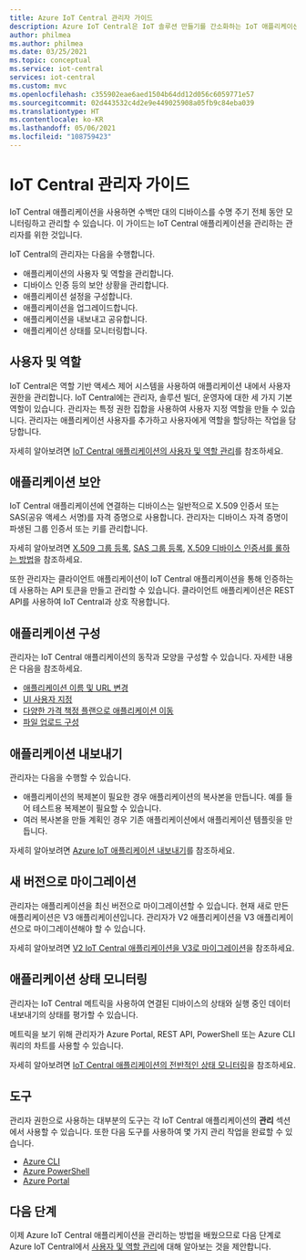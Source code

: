 ```yaml
---
title: Azure IoT Central 관리자 가이드
description: Azure IoT Central은 IoT 솔루션 만들기를 간소화하는 IoT 애플리케이션 플랫폼입니다. 이 문서에서는 IoT Central의 관리자 역할에 대한 개요를 제공합니다.
author: philmea
ms.author: philmea
ms.date: 03/25/2021
ms.topic: conceptual
ms.service: iot-central
services: iot-central
ms.custom: mvc
ms.openlocfilehash: c355902eae6aed1504b64dd12d056c6059771e57
ms.sourcegitcommit: 02d443532c4d2e9e449025908a05fb9c84eba039
ms.translationtype: HT
ms.contentlocale: ko-KR
ms.lasthandoff: 05/06/2021
ms.locfileid: "108759423"
---
```

# <a name="iot-central-administrator-guide"></a>IoT Central 관리자 가이드

IoT Central 애플리케이션을 사용하면 수백만 대의 디바이스를 수명 주기 전체 동안 모니터링하고 관리할 수 있습니다. 이 가이드는 IoT Central 애플리케이션을 관리하는 관리자를 위한 것입니다.

IoT Central의 관리자는 다음을 수행합니다.

- 애플리케이션의 사용자 및 역할을 관리합니다.
- 디바이스 인증 등의 보안 상황을 관리합니다.
- 애플리케이션 설정을 구성합니다.
- 애플리케이션을 업그레이드합니다.
- 애플리케이션을 내보내고 공유합니다.
- 애플리케이션 상태를 모니터링합니다.

## <a name="users-and-roles"></a>사용자 및 역할

IoT Central은 역할 기반 액세스 제어 시스템을 사용하여 애플리케이션 내에서 사용자 권한을 관리합니다. IoT Central에는 관리자, 솔루션 빌더, 운영자에 대한 세 가지 기본 역할이 있습니다. 관리자는 특정 권한 집합을 사용하여 사용자 지정 역할을 만들 수 있습니다. 관리자는 애플리케이션 사용자를 추가하고 사용자에게 역할을 할당하는 작업을 담당합니다.

자세히 알아보려면 [IoT Central 애플리케이션의 사용자 및 역할 관리](howto-manage-users-roles.md)를 참조하세요.

## <a name="application-security"></a>애플리케이션 보안

IoT Central 애플리케이션에 연결하는 디바이스는 일반적으로 X.509 인증서 또는 SAS(공유 액세스 서명)를 자격 증명으로 사용합니다. 관리자는 디바이스 자격 증명이 파생된 그룹 인증서 또는 키를 관리합니다.

자세히 알아보려면 [X.509 그룹 등록](concepts-get-connected.md#x509-group-enrollment), [SAS 그룹 등록](concepts-get-connected.md#sas-group-enrollment), [X.509 디바이스 인증서를 롤하는 방법](how-to-roll-x509-certificates.md)을 참조하세요.

또한 관리자는 클라이언트 애플리케이션이 IoT Central 애플리케이션을 통해 인증하는 데 사용하는 API 토큰을 만들고 관리할 수 있습니다. 클라이언트 애플리케이션은 REST API를 사용하여 IoT Central과 상호 작용합니다.

## <a name="configure-an-application"></a>애플리케이션 구성

관리자는 IoT Central 애플리케이션의 동작과 모양을 구성할 수 있습니다. 자세한 내용은 다음을 참조하세요.

- [애플리케이션 이름 및 URL 변경](howto-administer.md#change-application-name-and-url)
- [UI 사용자 지정](howto-customize-ui.md)
- [다양한 가격 책정 플랜으로 애플리케이션 이동](howto-view-bill.md)
- [파일 업로드 구성](howto-configure-file-uploads.md)

## <a name="export-an-application"></a>애플리케이션 내보내기

관리자는 다음을 수행할 수 있습니다.

- 애플리케이션의 복제본이 필요한 경우 애플리케이션의 복사본을 만듭니다. 예를 들어 테스트용 복제본이 필요할 수 있습니다.
- 여러 복사본을 만들 계획인 경우 기존 애플리케이션에서 애플리케이션 템플릿을 만듭니다.

자세히 알아보려면 [Azure IoT 애플리케이션 내보내기](howto-use-app-templates.md)를 참조하세요.

## <a name="migrate-to-a-new-version"></a>새 버전으로 마이그레이션

관리자는 애플리케이션을 최신 버전으로 마이그레이션할 수 있습니다. 현재 새로 만든 애플리케이션은 V3 애플리케이션입니다. 관리자가 V2 애플리케이션을 V3 애플리케이션으로 마이그레이션해야 할 수 있습니다.

자세히 알아보려면 [V2 IoT Central 애플리케이션을 V3로 마이그레이션](howto-migrate.md)을 참조하세요.

## <a name="monitor-application-health"></a>애플리케이션 상태 모니터링

관리자는 IoT Central 메트릭을 사용하여 연결된 디바이스의 상태와 실행 중인 데이터 내보내기의 상태를 평가할 수 있습니다.

메트릭을 보기 위해 관리자가 Azure Portal, REST API, PowerShell 또는 Azure CLI 쿼리의 차트를 사용할 수 있습니다.

자세히 알아보려면 [IoT Central 애플리케이션의 전반적인 상태 모니터링](howto-monitor-application-health.md)을 참조하세요.

## <a name="tools"></a>도구

관리자 권한으로 사용하는 대부분의 도구는 각 IoT Central 애플리케이션의 **관리** 섹션에서 사용할 수 있습니다. 또한 다음 도구를 사용하여 몇 가지 관리 작업을 완료할 수 있습니다.

- [Azure CLI](howto-manage-iot-central-from-cli.md)
- [Azure PowerShell](howto-manage-iot-central-from-powershell.md)
- [Azure Portal](howto-manage-iot-central-from-portal.md)

## <a name="next-steps"></a>다음 단계

이제 Azure IoT Central 애플리케이션을 관리하는 방법을 배웠으므로 다음 단계로 Azure IoT Central에서 [사용자 및 역할 관리](howto-manage-users-roles.md)에 대해 알아보는 것을 제안합니다.
